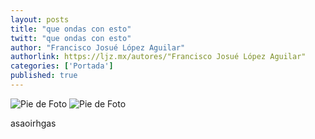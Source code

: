 ```yaml
---
layout: posts
title: "que ondas con esto"
twitt: "que ondas con esto"
author: "Francisco Josué López Aguilar"
authorlink: https://ljz.mx/autores/"Francisco Josué López Aguilar"
categories: ['Portada']
published: true
---
```

![Pie de Foto](http://i.imgur.com/ZwktTKI.jpg)
![Pie de Foto](http://i.imgur.com/FB4f28J.jpg)

asaoirhgas

